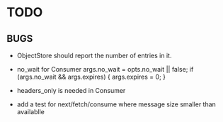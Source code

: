 # TODO

## BUGS

- ObjectStore should report the number of entries in it.

- no_wait for Consumer args.no_wait = opts.no_wait || false; if (args.no_wait &&
  args.expires) { args.expires = 0; }
- headers_only is needed in Consumer

- add a test for next/fetch/consume where message size smaller than availablle
